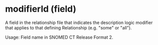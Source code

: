# modifierId (field)

A field in the relationship file that indicates the description logic modifier that applies to that defining Relationship (e.g. "some" or "all").

Usage: Field name in SNOMED CT Release Format 2.
